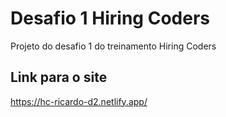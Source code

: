 # Desafio 1 Hiring Coders
Projeto do desafio 1 do treinamento Hiring Coders

## Link para o site
https://hc-ricardo-d2.netlify.app/

